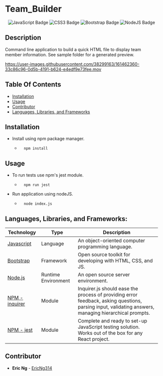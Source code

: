 # Team_Builder
<div align="center">
 <img src="https://img.shields.io/badge/JavaScript-323330?style=flat&logo=javascript&logoColor=F7DF1E" alt="JavaScript Badge"/>
<img src="https://img.shields.io/badge/CSS3-1572B6?style=flat&logo=css3&logoColor=white" alt="CSS3 Badge"/>
<img src="https://img.shields.io/badge/Bootstrap-563D7C?style=flat&logo=bootstrap&logoColor=white" alt="Bootstrap Badge"/>
 <img src="https://img.shields.io/badge/Node.js-43853D?style=flat&logo=node.js&logoColor=white" alt="NodeJS Badge"/>
</div>

## Description 
Command line application to build a quick HTML file to display team member information. See sample folder for a generated preview.


https://user-images.githubusercontent.com/38299163/161462360-33c86c96-0d5b-4191-b624-e4edf9e73fee.mov


## Table Of Contents 
 - [Installation](#installation) 
 - [Usage](#usage) 
 - [Contributor](#contributor)
 - [Languages, Libraries, and Frameworks](#languages)

## Installation 
 - Install using npm package manager. 
    - ```
        npm install
        ``` 

## Usage 
 - To run tests use npm's jest module.
    - ```
        npm run jest
        ``` 

 - Run application using nodeJS.
    - ```
        node index.js
        ``` 

<div id='languages'></div>

## **Languages, Libraries, and Frameworks:**

| Technology | Type | Description |
| ----------- | ----- | -------- |
| [Javascript](https://www.javascript.com/) | Language | An object-oriented computer programming language. |
| [Bootstrap](https://getbootstrap.com/) | Framework | Open source toolkit for developing with HTML, CSS, and JS. |
| [Node.js](https://nodejs.org/en/) | Runtime Environment | An open source server environment. |
| [NPM - inquirer](https://www.npmjs.com/package/inquirer) | Module | Inquirer.js should ease the process of providing error feedback, asking questions, parsing input, validating answers, managing hierarchical prompts. |
| [NPM - jest](https://www.npmjs.com/package/jest) | Module | Complete and ready to set-up JavaScript testing solution. Works out of the box for any React project. |


## Contributor 
 - **Eric Ng**  - [EricNg314](https://github.com/EricNg314) 
